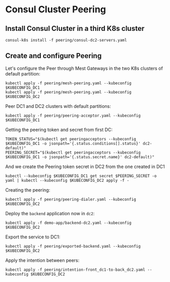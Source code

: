 # Consul Cluster Peering

## Install Consul Cluster in a third K8s cluster

```
consul-k8s install -f peering/consul-dc2-servers.yaml
```

## Create and configure Peering

Let's configure the Peer through Mest Gateways in the two K8s clusters of default partition:
```
kubectl apply -f peering/mesh-peering.yaml --kubeconfig $KUBECONFIG_DC1
kubectl apply -f peering/mesh-peering.yaml --kubeconfig $KUBECONFIG_DC2
```


Peer DC1 and DC2 clusters with default partitions:

```
kubectl apply -f peering/peering-acceptor.yaml --kubeconfig $KUBECONFIG_DC1
```

Getting the peering token and secret from first DC:
```
TOKEN_STATUS="$(kubectl get peeringacceptors --kubeconfig $KUBECONFIG_DC1 -o jsonpath='{.status.conditions[].status}' dc2-default)"
PEERING_SECRET="$(kubectl get peeringacceptors --kubeconfig $KUBECONFIG_DC1 -o jsonpath='{.status.secret.name}' dc2-default)"
```

And we create the Peering token secret in DC2 from the one created in DC1
  
```
kubectl --kubeconfig $KUBECONFIG_DC1 get secret $PEERING_SECRET -o yaml | kubectl --kubeconfig $KUBECONFIG_DC2 apply -f -
```

Creating the peering:
```
kubectl apply -f peering/peering-dialer.yaml --kubeconfig $KUBECONFIG_DC2
```

Deploy the `backend` application now in `dc2`:
```
kubectl apply -f demo-app/backend-dc2.yaml --kubeconfig $KUBECONFIG_DC2
```

Export the service to DC1:
```
kubectl apply -f peering/exported-backend.yaml --kubeconfig $KUBECONFIG_DC2
```

Apply the intention between peers:
```
kubectl apply -f peering/intention-front_dc1-to-back_dc2.yaml --kubeconfig $KUBECONFIG_DC2
```